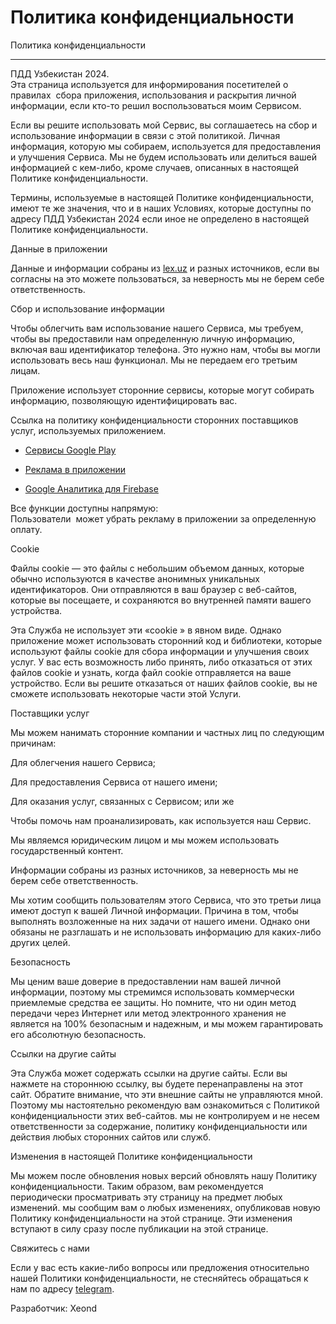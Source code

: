 # Политика конфиденциальности
Политика конфиденциальности




---------------------------------

ПДД Узбекистан 2024.  
Эта страница используется для информирования посетителей о правилах  сбора приложения, использования и раскрытия личной информации, если кто-то решил воспользоваться моим Сервисом.

Если вы решите использовать мой Сервис, вы соглашаетесь на сбор и использование информации в связи с этой политикой. Личная информация, которую мы собираем, используется для предоставления и улучшения Сервиса. Мы не будем использовать или делиться вашей информацией с кем-либо, кроме случаев, описанных в настоящей Политике конфиденциальности.

Термины, используемые в настоящей Политике конфиденциальности, имеют те же значения, что и в наших Условиях, которые доступны по адресу ПДД Узбекистан 2024 если иное не определено в настоящей Политике конфиденциальности.

Данные в приложении 

Данные и информации собраны из [lex.uz](https://lex.uz/docs/-5953883) и разных источников, если вы согласны на это можете пользоваться, за неверность мы не берем себе ответственность.

Сбор и использование информации

Чтобы облегчить вам использование нашего Сервиса, мы требуем, чтобы вы предоставили нам определенную личную информацию, включая ваш идентификатор телефона. Это нужно нам, чтобы вы могли использовать весь наш функционал. Мы не передаем его третьим лицам.

Приложение использует сторонние сервисы, которые могут собирать информацию, позволяющую идентифицировать вас.

Ссылка на политику конфиденциальности сторонних поставщиков услуг, используемых приложением.

*   [Сервисы Google Play](https://www.blogger.com/blog/page/edit/829933719793887036/522740527055707458#)
    
*   [Реклама в приложении](https://www.blogger.com/blog/page/edit/829933719793887036/522740527055707458#)
    
*   [Google Аналитика для Firebase](https://www.blogger.com/blog/page/edit/829933719793887036/522740527055707458#)
    

Все функции доступны напрямую:  
Пользователи  может убрать рекламу в приложении за определенную оплату.

Cookie 

Файлы cookie — это файлы с небольшим объемом данных, которые обычно используются в качестве анонимных уникальных идентификаторов. Они отправляются в ваш браузер с веб-сайтов, которые вы посещаете, и сохраняются во внутренней памяти вашего устройства.

Эта Служба не использует эти «cookie » в явном виде. Однако приложение может использовать сторонний код и библиотеки, которые используют файлы cookie для сбора информации и улучшения своих услуг. У вас есть возможность либо принять, либо отказаться от этих файлов cookie и узнать, когда файл cookie отправляется на ваше устройство. Если вы решите отказаться от наших файлов cookie, вы не сможете использовать некоторые части этой Услуги.

Поставщики услуг

Мы можем нанимать сторонние компании и частных лиц по следующим причинам:

Для облегчения нашего Сервиса;

Для предоставления Сервиса от нашего имени;

Для оказания услуг, связанных с Сервисом; или же

Чтобы помочь нам проанализировать, как используется наш Сервис.

Мы являемся юридическим лицом и мы можем использовать государственный контент.

Информации собраны из разных источников, за неверность мы не берем себе ответственность.

Мы хотим сообщить пользователям этого Сервиса, что это третьи лица имеют доступ к вашей Личной информации. Причина в том, чтобы выполнять возложенные на них задачи от нашего имени. Однако они обязаны не разглашать и не использовать информацию для каких-либо других целей.

Безопасность

Мы ценим ваше доверие в предоставлении нам вашей личной информации, поэтому мы стремимся использовать коммерчески приемлемые средства ее защиты. Но помните, что ни один метод передачи через Интернет или метод электронного хранения не является на 100% безопасным и надежным, и мы можем гарантировать его абсолютную безопасность.

Ссылки на другие сайты

Эта Служба может содержать ссылки на другие сайты. Если вы нажмете на стороннюю ссылку, вы будете перенаправлены на этот сайт. Обратите внимание, что эти внешние сайты не управляются мной. Поэтому мы настоятельно рекомендую вам ознакомиться с Политикой конфиденциальности этих веб-сайтов. мы не контролируем и не несем ответственности за содержание, политику конфиденциальности или действия любых сторонних сайтов или служб.

Изменения в настоящей Политике конфиденциальности

Мы можем после обновления новых версий обновлять нашу Политику конфиденциальности. Таким образом, вам рекомендуется периодически просматривать эту страницу на предмет любых изменений. мы сообщим вам о любых изменениях, опубликовав новую Политику конфиденциальности на этой странице. Эти изменения вступают в силу сразу после публикации на этой странице.

Свяжитесь с нами

Если у вас есть какие-либо вопросы или предложения относительно нашей Политики конфиденциальности, не стесняйтесь обращаться к нам по адресу [telegram](t.me/pddtestuz).

Разработчик: Xeond